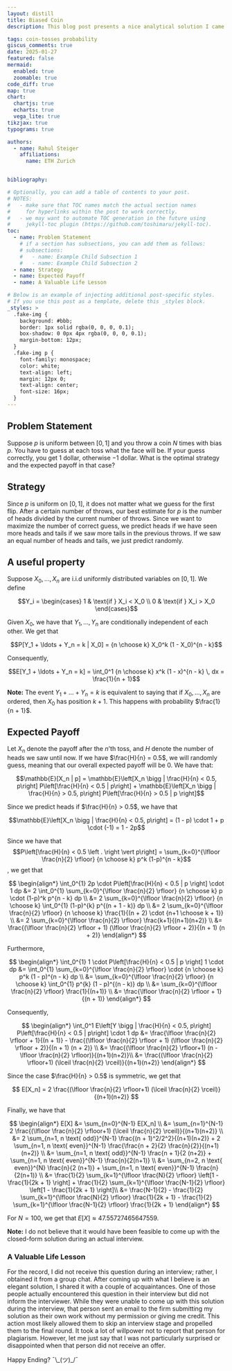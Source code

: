 ```yaml
---
layout: distill
title: Biased Coin
description: This blog post presents a nice analytical solution I came up with for a quantitative trading interview question and a valuable life lesson for me. 

tags: coin-tosses probability
giscus_comments: true
date: 2025-01-27
featured: false
mermaid:
  enabled: true
  zoomable: true
code_diff: true
map: true
chart:
  chartjs: true
  echarts: true
  vega_lite: true
tikzjax: true
typograms: true

authors:
  - name: Rahul Steiger
    affiliations:
      name: ETH Zurich


bibliography: 

# Optionally, you can add a table of contents to your post.
# NOTES:
#   - make sure that TOC names match the actual section names
#     for hyperlinks within the post to work correctly.
#   - we may want to automate TOC generation in the future using
#     jekyll-toc plugin (https://github.com/toshimaru/jekyll-toc).
toc:
  - name: Problem Statement
    # if a section has subsections, you can add them as follows:
    # subsections:
    #   - name: Example Child Subsection 1
    #   - name: Example Child Subsection 2
  - name: Strategy
  - name: Expected Payoff
  - name: A Valuable Life Lesson

# Below is an example of injecting additional post-specific styles.
# If you use this post as a template, delete this _styles block.
_styles: >
  .fake-img {
    background: #bbb;
    border: 1px solid rgba(0, 0, 0, 0.1);
    box-shadow: 0 0px 4px rgba(0, 0, 0, 0.1);
    margin-bottom: 12px;
  }
  .fake-img p {
    font-family: monospace;
    color: white;
    text-align: left;
    margin: 12px 0;
    text-align: center;
    font-size: 16px;
  }
---
```


## Problem Statement
Suppose $p$ is uniform between $[0, 1]$ and you throw a coin $N$ times with bias $p$. You have to guess at each toss what the face will be. If your guess correctly, you get $1$ dollar, otherwise $-1$ dollar. What is the optimal strategy and the expected payoff in that case?

## Strategy
Since $p$ is uniform on $[0, 1]$, it does not matter what we guess for the first flip. After a certain number of throws, our best estimate for $p$ is the number of heads divided by the current number of throws. Since we want to maximize the number of correct guess, we predict heads if we have seen more heads and tails if we saw more tails in the previous throws. If we saw an equal number of heads and tails, we just predict randomly. 

## A useful property

Suppose $X_0, ..., X_n$ are i.i.d uniformly distributed variables on $[0, 1]$. We define

$$Y_i = \begin{cases} 1 & \text{if } X_i < X_0 \\ 0 & \text{if } X_i > X_0 \end{cases}$$

Given $X_0$, we have that $Y_1, \ldots, Y_n$ are conditionally independent of each other. We get that

$$P[Y_1 + \ldots + Y_n = k | X_0] = {n \choose k} X_0^k (1 - X_0)^{n - k}$$

Consequently,

$$E[Y_1 + \ldots + Y_n = k] = \int_0^1 {n \choose k} x^k (1 - x)^{n - k} \, dx = \frac{1}{n + 1}$$

**Note:** The event $Y_1 + \ldots + Y_n = k$ is equivalent to saying that if $X_0, \ldots, X_n$ are ordered, then $X_0$ has position $k+1$. This happens with probability $\frac{1}{n + 1}$.

## Expected Payoff
Let $X_n$ denote the payoff after the $n$'th toss, and $H$ denote the number of heads we saw until now. If we have $\frac{H}{n} = 0.5$, we will randomly guess, meaning that our overall expected payoff will be $0$. We have that:

$$\mathbb{E}[X_n | p] = \mathbb{E}\left[X_n \bigg | \frac{H}{n} < 0.5, p\right] P\left[\frac{H}{n} < 0.5 | p\right] + \mathbb{E}\left[X_n \bigg | \frac{H}{n} > 0.5, p\right] P\left[\frac{H}{n} > 0.5 | p \right]$$

Since we predict heads if $\frac{H}{n} > 0.5$, we have that

$$\mathbb{E}\left[X_n \bigg | \frac{H}{n} < 0.5, p\right] = (1 - p) \cdot 1 + p \cdot (-1) = 1 - 2p$$

Since we have that $$P\left[\frac{H}{n} < 0.5 \left . \right \vert  p\right] = \sum_{k=0}^{\lfloor \frac{n}{2} \rfloor} {n \choose k} p^k (1-p)^{n - k}$$, we get that

$$ 
\begin{align*}
   \int_0^{1} 2p \cdot P\left[\frac{H}{n} < 0.5 | p \right] \cdot 1 dp
    &= 2 \int_0^{1} \sum_{k=0}^{\lfloor \frac{n}{2} \rfloor} {n \choose k} p \cdot (1-p)^k p^{n - k} dp \\
    &= 2 \sum_{k=0}^{\lfloor \frac{n}{2} \rfloor} {n \choose k} \int_0^{1} (1-p)^{k} p^{(n + 1 - k)} dp \\
    &= 2 \sum_{k=0}^{\lfloor \frac{n}{2} \rfloor} {n \choose k} \frac{1}{(n + 2) \cdot {n+1 \choose k + 1}} \\
    &= 2 \sum_{k=0}^{\lfloor \frac{n}{2} \rfloor} \frac{k+1}{(n+1)(n+2)} \\
    &= \frac{(\lfloor \frac{n}{2} \rfloor + 1) (\lfloor \frac{n}{2} \rfloor + 2)}{(n + 1) (n + 2)}
\end{align*}
$$

Furthermore, 

$$
\begin{align*}
    \int_0^{1} 1 \cdot P\left[\frac{H}{n} < 0.5 | p \right] 1 \cdot dp
    &= \int_0^{1} \sum_{k=0}^{\lfloor \frac{n}{2} \rfloor} \cdot {n \choose k} p^k (1 - p)^{n - k} dp \\
    &= \sum_{k=0}^{\lfloor \frac{n}{2} \rfloor} {n \choose k} \int_0^{1} p^{k} (1 - p)^{(n - k)} dp \\
    &= \sum_{k=0}^{\lfloor \frac{n}{2} \rfloor} \frac{1}{(n+1)} \\
    &= \frac{\lfloor \frac{n}{2} \rfloor + 1}{(n + 1)}
\end{align*}
$$

Consequently, 

$$
\begin{align*}
    \int_0^1 E\left[Y \bigg | \frac{H}{n} < 0.5, p\right] P\left[\frac{H}{n} < 0.5 | p\right] \cdot 1 dp 
    &= \frac{\lfloor \frac{n}{2} \rfloor + 1}{(n + 1)} - \frac{(\lfloor \frac{n}{2} \rfloor + 1) (\lfloor \frac{n}{2} \rfloor + 2)}{(n + 1) (n + 2)} \\
    &= \frac{(\lfloor \frac{n}{2} \rfloor+1) (n - \lfloor \frac{n}{2} \rfloor)}{(n+1)(n+2)}\\
    &= \frac{(\lfloor \frac{n}{2} \rfloor+1) (\lceil \frac{n}{2} \rceil)}{(n+1)(n+2)}
\end{align*}
$$

Since the case $\frac{H}{n} > 0.5$ is symmetric, we get that

$$
E[X_n] = 2 \frac{(\lfloor \frac{n}{2} \rfloor+1) (\lceil \frac{n}{2} \rceil)}{(n+1)(n+2)}
$$

Finally, we have that

$$
\begin{align*}
    E[X] 
    &= \sum_{n=0}^{N-1} E[X_n] \\
    &= \sum_{n=1}^{N-1} 2 \frac{(\lfloor \frac{n}{2} \rfloor+1) (\lceil \frac{n}{2} \rceil)}{(n+1)(n+2)} \\
    &= 2 \sum_{n=1, n \text{ odd}}^{N-1} \frac{(n + 1)^2/2^2}{(n+1)(n+2)} + 2 \sum_{n=1, n \text{ even}}^{N-1} \frac{\frac{n + 2}{2} \frac{n}{2}}{(n+1)(n+2)} \\
    &= \sum_{n=1, n \text{ odd}}^{N-1} \frac{n + 1}{2 (n+2)} + \sum_{n=1, n \text{ even}}^{N-1} \frac{n}{2(n+1)} \\
    &= \sum_{n=2, n \text{ even}}^{N} \frac{n}{2 (n+1)} + \sum_{n=1, n \text{ even}}^{N-1} \frac{n}{2(n+1)} \\
    &= \frac{1}{2} \sum_{k=1}^{\lfloor \frac{N}{2} \rfloor} \left[1 - \frac{1}{2k + 1} \right] + \frac{1}{2} \sum_{k=1}^{\lfloor \frac{N-1}{2} \rfloor} \left[1 - \frac{1}{2k + 1} \right]\\
    &= \frac{N-1}{2} - \frac{1}{2} \sum_{k=1}^{\lfloor \frac{N}{2} \rfloor} \frac{1}{2k + 1} - \frac{1}{2}  \sum_{k=1}^{\lfloor \frac{N-1}{2} \rfloor} \frac{1}{2k + 1}
\end{align*}
$$

For $N = 100$, we get that $E[X] \approx 47.55727465647559$. 

**Note:** I do not believe that it would have been feasible to come up with the closed-form solution during an actual interview. 

### A Valuable Life Lesson
For the record, I did not receive this question during an interview; rather, I obtained it from a group chat. After coming up with what I believe is an elegant solution, I shared it with a couple of acquaintances. One of those people actually encountered this question in their interview but did not inform the interviewer. While they were unable to come up with this solution during the interview, that person sent an email to the firm submitting my solution as their own work without my permission or giving me credit. This action most likely allowed them to skip an interview stage and propelled them to the final round. It took a lot of willpower not to report that person for plagiarism. However, let me just say that I was not particularly surprised or disappointed when that person did not receive an offer. 

Happy Ending? ¯\\\_(ツ)_/¯